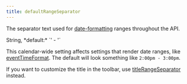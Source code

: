 ```yaml
---
title: defaultRangeSeparator
---
```


The separator text used for [date-formatting](date-formatting) ranges throughout the API.

<div class='spec' markdown='1'>
String, *default:* `' - '`
</div>

This calendar-wide setting affects settings that render date ranges, like [eventTimeFormat](eventTimeFormat). The default will look something like `2:00pm - 3:00pm`.

If you want to customize the title in the toolbar, use [titleRangeSeparator](titleRangeSeparator) instead.
